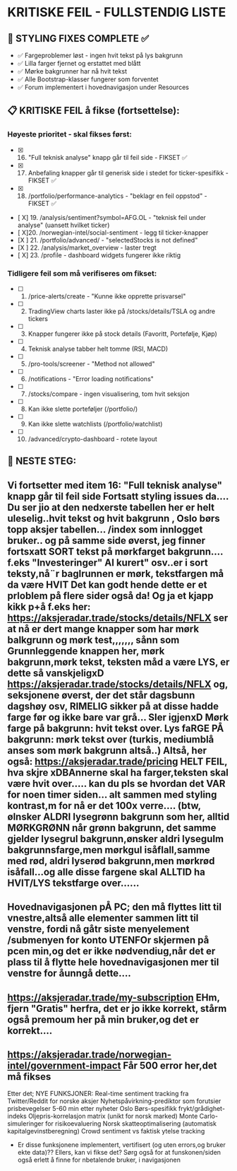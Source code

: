 # KRITISKE FEIL - FULLSTENDIG LISTE 

## 🎨 STYLING FIXES COMPLETE ✅
- ✅ Fargeproblemer løst - ingen hvit tekst på lys bakgrunn
- ✅ Lilla farger fjernet og erstattet med blått
- ✅ Mørke bakgrunner har nå hvit tekst 
- ✅ Alle Bootstrap-klasser fungerer som forventet
- ✅ Forum implementert i hovednavigasjon under Resources

## 📋 KRITISKE FEIL å fikse (fortsettelse):

### Høyeste prioritet - skal fikses først:
- [x] 16. "Full teknisk analyse" knapp går til feil side - FIKSET ✅
- [x] 17. Anbefaling knapper går til generisk side i stedet for ticker-spesifikk - FIKSET ✅  
- [x] 18. /portfolio/performance-analytics - "beklagr en feil oppstod" - FIKSET ✅
- [ X] 19. /analysis/sentiment?symbol=AFG.OL - "teknisk feil under analyse" (uansett hvilket ticker)
- [ X]20. /norwegian-intel/social-sentiment - legg til ticker-knapper
- [X ] 21. /portfolio/advanced/ - "selectedStocks is not defined"
- [X ] 22. /analysis/market_overview - laster tregt
- [ X] 23. /profile - dashboard widgets fungerer ikke riktig

### Tidligere feil som må verifiseres om fikset:
- [ ] 1. /price-alerts/create - "Kunne ikke opprette prisvarsel"
- [ ] 2. TradingView charts laster ikke på /stocks/details/TSLA og andre tickers
- [ ] 3. Knapper fungerer ikke på stock details (Favoritt, Portefølje, Kjøp)
- [ ] 4. Teknisk analyse tabber helt tomme (RSI, MACD)
- [ ] 5. /pro-tools/screener - "Method not allowed"
- [ ] 6. /notifications - "Error loading notifications" 
- [ ] 7. /stocks/compare - ingen visualisering, tom hvit seksjon
- [ ] 8. Kan ikke slette porteføljer (/portfolio/)
- [ ] 9. Kan ikke slette watchlists (/portfolio/watchlist)
- [ ] 10. /advanced/crypto-dashboard - rotete layout

## 🎯 NESTE STEG:
Vi fortsetter med item 16: "Full teknisk analyse" knapp går til feil side
Fortsatt styling issues da....
Du ser jio at den nedxerste tabellen her er helt uleselig..hvit tekst og hvit bakgrunn , Oslo børs topp aksjer tabellen... 
/index som innlogget bruker..
og på samme side øverst, jeg finner fortsxatt SORT tekst på mørkfarget bakgrunn....
f.eks "Investeringer" AI kurert" osv..er i sort teksty,nå¨r baglrunnen er mørk, tekstfargen må da være HVIT
Det kan godt hende dette er et prloblem på flere sider også da!
Og ja et kjapp kikk p+å f.eks her: https://aksjeradar.trade/stocks/details/NFLX ser at nå er dert mange knapper som har mørk balkgrunn og mørk test,,,,,,, sånn som Grunnleggende knappen her, mørk bakgrunn,mørk tekst, teksten måd a være LYS, er dette så vanskjeligxD
https://aksjeradar.trade/stocks/details/NFLX og, seksjonene øverst, der det står dagsbunn dagshøy osv, RIMELIG sikker på at disse hadde farge før og ikke bare var grå... SIer igjenxD Mørk farge på bakgrunn: hvit tekst over. Lys faRGE PÅ bakgrunn: mørk tekst over (turkis, mediumblå anses som mørk bakgrunn altså..)
Altså, her også: https://aksjeradar.trade/pricing
HELT FEIL, hva skjre xDBAnnerne skal ha farger,teksten skal være hvit over..... kan du pls se hvordan det VAR for noen timer siden... alt sammen med styling kontrast,m for nå er det 100x verre.... (btw, ølnsker ALDRI lysegrønn bakgrunn som her, alltid MØRKGRØNN når grønn bakgrunn, det samme gjelder lysegrul bakgrunn,ønsker aldri lysegulm bakgrunnsfarge,men mørkgul isåflall,samme med rød, aldri lyserød bakgrunn,men mørkrød isåfall...og alle disse fargene skal ALLTID ha HVIT/LYS tekstfarge over......
---

Hovednavigasjonen pÅ PC; den må flyttes litt til vnestre,altså alle elementer sammen litt til venstre, fordi nå gåtr siste menyelement /submenyen for konto UTENFOr skjermen på pcen min,og det er ikke nødvendiug,når det er plass til å flytte hele hovednavigasjonen mer til venstre for åunngå dette....
---

https://aksjeradar.trade/my-subscription
EHm, fjern "Gratis" herfra, det er jo ikke korrekt, stårm også premoum her på min bruker,og det er korrekt....
--
https://aksjeradar.trade/norwegian-intel/government-impact
Får 500 error her,det må fikses
---

Etter det;
NYE FUNKSJONER:
Real-time sentiment tracking fra Twitter/Reddit for norske aksjer
Nyhetspåvirkning-prediktor som forutsier prisbevegelser 5-60 min etter nyheter
Oslo Børs-spesifikk frykt/grådighet-indeks
Oljepris-korrelasjon matrix (unikt for norsk marked)
Monte Carlo-simuleringer for risikoevaluering
Norsk skatteoptimalisering (automatisk kapitalgevinstberegning)
Crowd sentiment vs faktisk ytelse tracking
- Er disse funksjonene implementert, vertifisert (og uten errors,og bruker ekte data)??
Ellers, kan vi fikse det? Sørg også for at funskonen/siden også erlett å finne for nbetalende bruker, i navigasjonen